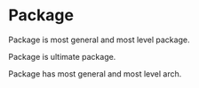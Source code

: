 # Package

Package is most general and most level package.

Package is ultimate package.

Package has most general and most level arch.